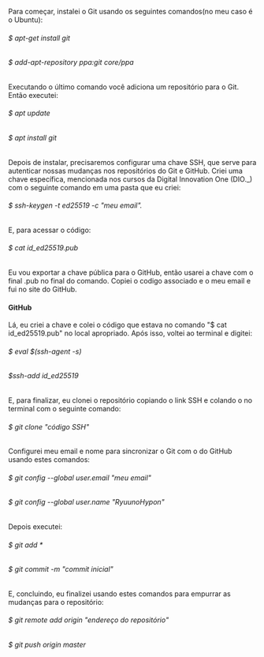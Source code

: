 Para começar, instalei o Git usando os seguintes comandos(no meu caso é o Ubuntu):

###### $ apt-get install git
###### $ add-apt-repository ppa:git core/ppa
Executando o último comando você adiciona um repositório para o Git. Então executei:

###### $ apt update
###### $ apt install git
Depois de instalar, precisaremos configurar uma chave SSH, que serve para autenticar nossas mudanças nos repositórios do Git e GitHub.
Criei uma chave específica, mencionada nos cursos da Digital Innovation One (DIO._) com o seguinte comando em uma pasta que eu criei:

###### $ ssh-keygen -t ed25519 -c "meu email".
E, para acessar o código:

###### $ cat id_ed25519.pub
Eu vou exportar a chave pública para o GitHub, então usarei a chave com o final .pub no final do comando. Copiei o codigo associado e o meu email e fui no site do GitHub.

#### GitHub
Lá, eu criei a chave e colei o código que estava no comando "$ cat id_ed25519.pub" no local apropriado. Após isso, voltei ao terminal e digitei:

###### $ eval $(ssh-agent -s)
###### $ssh-add id_ed25519
E, para finalizar, eu clonei o repositório copiando o link SSH e colando o no terminal com o seguinte comando:

###### $ git clone "código SSH"
Configurei meu email e nome para sincronizar o Git com o do GitHub usando estes comandos:

###### $ git config --global user.email "meu email"
###### $ git config --global user.name "RyuunoHypon"
Depois executei:

###### $ git add *
###### $ git commit -m "commit inicial"
E, concluindo, eu finalizei usando estes comandos para empurrar as mudanças para o repositório:

###### $ git remote add origin "endereço do repositório"
###### $ git push origin master
